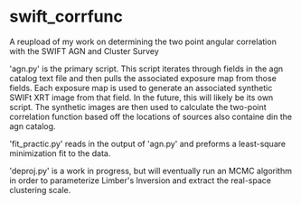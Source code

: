 # swift_corrfunc
A reupload of my work on determining the two point angular correlation with the SWIFT AGN and Cluster Survey

'agn.py' is the primary script. This script iterates through fields in the agn catalog text file and then pulls the associated exposure map from those fields. 
Each exposure map is used to generate an associated synthetic SWIFt XRT image from that field. In the future, this will likely be its own script.
The synthetic images are then used to calculate the two-point correlation function based off the locations of sources also containe din the agn catalog.

'fit_practic.py' reads in the output of 'agn.py' and preforms a least-square minimization fit to the data. 

'deproj.py' is a work in progress, but will eventually run an MCMC algorithm in order to parameterize Limber's Inversion and extract the real-space clustering scale.
